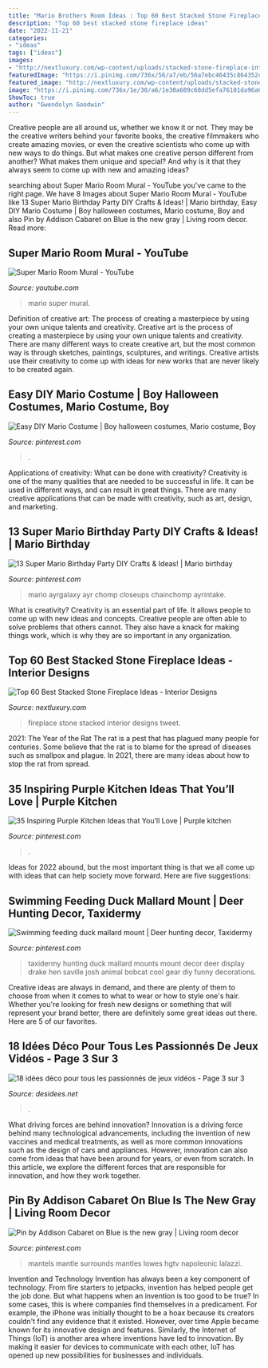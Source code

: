 ```yaml
---
title: "Mario Brothers Room Ideas : Top 60 Best Stacked Stone Fireplace Ideas"
description: "Top 60 best stacked stone fireplace ideas"
date: "2022-11-21"
categories:
- "ideas"
tags: ["ideas"]
images:
- "http://nextluxury.com/wp-content/uploads/stacked-stone-fireplace-interior-design.jpg"
featuredImage: "https://i.pinimg.com/736x/56/a7/eb/56a7ebc46435c864352c30e2c7a446fa.jpg"
featured_image: "http://nextluxury.com/wp-content/uploads/stacked-stone-fireplace-interior-design.jpg"
image: "https://i.pinimg.com/736x/1e/30/a6/1e30a689c68dd5efa76101da96a0fba8.jpg"
ShowToc: true
author: "Gwendolyn Goodwin"
---
```



Creative people are all around us, whether we know it or not. They may be the creative writers behind your favorite books, the creative filmmakers who create amazing movies, or even the creative scientists who come up with new ways to do things. But what makes one creative person different from another? What makes them unique and special? And why is it that they always seem to come up with new and amazing ideas?

	

		
searching about Super Mario Room Mural - YouTube you've came to the right page. We have 8 Images about Super Mario Room Mural - YouTube like 13 Super Mario Birthday Party DIY Crafts &amp; Ideas! | Mario birthday, Easy DIY Mario Costume | Boy halloween costumes, Mario costume, Boy and also Pin by Addison Cabaret on Blue is the new gray | Living room decor. Read more:
		
    
## Super Mario Room Mural - YouTube

<img loading=lazy src="https://i.ytimg.com/vi/Wfs1PzsIGak/maxresdefault.jpg" onerror="this.onerror=null;this.src='https://tse4.mm.bing.net/th?id=OIP.XKPXmP069yxBjNHanzmziQHaEK&amp;pid=15.1';" alt="Super Mario Room Mural - YouTube">

_Source: youtube.com_

>mario super mural. 

	

Definition of creative art: The process of creating a masterpiece by using your own unique talents and creativity.
Creative art is the process of creating a masterpiece by using your own unique talents and creativity. There are many different ways to create creative art, but the most common way is through sketches, paintings, sculptures, and writings. Creative artists use their creativity to come up with ideas for new works that are never likely to be created again.

    
## Easy DIY Mario Costume | Boy Halloween Costumes, Mario Costume, Boy

<img loading=lazy src="https://i.pinimg.com/736x/28/80/61/288061e07d1134f91d4f0c603e150a92.jpg" onerror="this.onerror=null;this.src='https://tse3.mm.bing.net/th?id=OIP.Bzvf--INGwYzBZS0UOQtpgHaLG&amp;pid=15.1';" alt="Easy DIY Mario Costume | Boy halloween costumes, Mario costume, Boy">

_Source: pinterest.com_

>. 

	

Applications of creativity: What can be done with creativity?
Creativity is one of the many qualities that are needed to be successful in life. It can be used in different ways, and can result in great things. There are many creative applications that can be made with creativity, such as art, design, and marketing.

    
## 13 Super Mario Birthday Party DIY Crafts &amp; Ideas! | Mario Birthday

<img loading=lazy src="https://i.pinimg.com/736x/1e/30/a6/1e30a689c68dd5efa76101da96a0fba8.jpg" onerror="this.onerror=null;this.src='https://tse1.mm.bing.net/th?id=OIP.kTX8b5NPHTX_DXr9YdxE9wHaOO&amp;pid=15.1';" alt="13 Super Mario Birthday Party DIY Crafts &amp; Ideas! | Mario birthday">

_Source: pinterest.com_

>mario ayrgalaxy ayr chomp closeups chainchomp ayrintake. 

	

What is creativity?
Creativity is an essential part of life. It allows people to come up with new ideas and concepts. Creative people are often able to solve problems that others cannot. They also have a knack for making things work, which is why they are so important in any organization.

    
## Top 60 Best Stacked Stone Fireplace Ideas - Interior Designs

<img loading=lazy src="http://nextluxury.com/wp-content/uploads/stacked-stone-fireplace-interior-design.jpg" onerror="this.onerror=null;this.src='https://tse3.mm.bing.net/th?id=OIP.6B5Z39t3ruDPz4FXe8SLfQAAAA&amp;pid=15.1';" alt="Top 60 Best Stacked Stone Fireplace Ideas - Interior Designs">

_Source: nextluxury.com_

>fireplace stone stacked interior designs tweet. 

	

2021: The Year of the Rat
The rat is a pest that has plagued many people for centuries. Some believe that the rat is to blame for the spread of diseases such as smallpox and plague. In 2021, there are many ideas about how to stop the rat from spread.

    
## 35 Inspiring Purple Kitchen Ideas That You’ll Love | Purple Kitchen

<img loading=lazy src="https://i.pinimg.com/736x/56/a7/eb/56a7ebc46435c864352c30e2c7a446fa.jpg" onerror="this.onerror=null;this.src='https://tse1.mm.bing.net/th?id=OIP.BAW7A8LtQIv4_xyOfw148QHaHa&amp;pid=15.1';" alt="35 Inspiring Purple Kitchen Ideas that You’ll Love | Purple kitchen">

_Source: pinterest.com_

>. 

	

Ideas for 2022 abound, but the most important thing is that we all come up with ideas that can help society move forward. Here are five suggestions: 

    
## Swimming Feeding Duck Mallard Mount | Deer Hunting Decor, Taxidermy

<img loading=lazy src="https://i.pinimg.com/736x/3d/69/db/3d69db82d4afe64a8bdccc0a66533957--mallard-ducks.jpg" onerror="this.onerror=null;this.src='https://tse4.mm.bing.net/th?id=OIP._hkAHb68ovC7-Mrr7KKK-AHaNK&amp;pid=15.1';" alt="Swimming feeding duck mallard mount | Deer hunting decor, Taxidermy">

_Source: pinterest.com_

>taxidermy hunting duck mallard mounts mount decor deer display drake hen saville josh animal bobcat cool gear diy funny decorations. 

	

Creative ideas are always in demand, and there are plenty of them to choose from when it comes to what to wear or how to style one's hair. Whether you're looking for fresh new designs or something that will represent your brand better, there are definitely some great ideas out there. Here are 5 of our favorites.

    
## 18 Idées Déco Pour Tous Les Passionnés De Jeux Vidéos - Page 3 Sur 3

<img loading=lazy src="http://desidees.net/wp-content/uploads/2017/03/Video-Game-Room-Ideas-Xbox-Gaming-RoomBedroom.jpg" onerror="this.onerror=null;this.src='https://tse4.mm.bing.net/th?id=OIP.bBFVjLllFEsqEb2XQAwT0gHaGO&amp;pid=15.1';" alt="18 idées déco pour tous les passionnés de jeux vidéos - Page 3 sur 3">

_Source: desidees.net_

>. 

	

What driving forces are behind innovation?
Innovation is a driving force behind many technological advancements, including the invention of new vaccines and medical treatments, as well as more common innovations such as the design of cars and appliances. However, innovation can also come from ideas that have been around for years, or even from scratch. In this article, we explore the different forces that are responsible for innovation, and how they work together.

    
## Pin By Addison Cabaret On Blue Is The New Gray | Living Room Decor

<img loading=lazy src="https://i.pinimg.com/736x/d7/c1/e8/d7c1e8d0fea4d2745f49eefbc7fb52cb.jpg" onerror="this.onerror=null;this.src='https://tse2.mm.bing.net/th?id=OIP.yXrszKyOAknZoQHwVTXcnAHaLH&amp;pid=15.1';" alt="Pin by Addison Cabaret on Blue is the new gray | Living room decor">

_Source: pinterest.com_

>mantels mantle surrounds mantles lowes hgtv napoleonic lalazzi. 

	

Invention and Technology
Invention has always been a key component of technology. From fire starters to jetpacks, invention has helped people get the job done. But what happens when an invention is too good to be true? In some cases, this is where companies find themselves in a predicament. For example, the iPhone was initially thought to be a hoax because its creators couldn't find any evidence that it existed. However, over time Apple became known for its innovative design and features. Similarly, the Internet of Things (IoT) is another area where inventions have led to innovation. By making it easier for devices to communicate with each other, IoT has opened up new possibilities for businesses and individuals.

